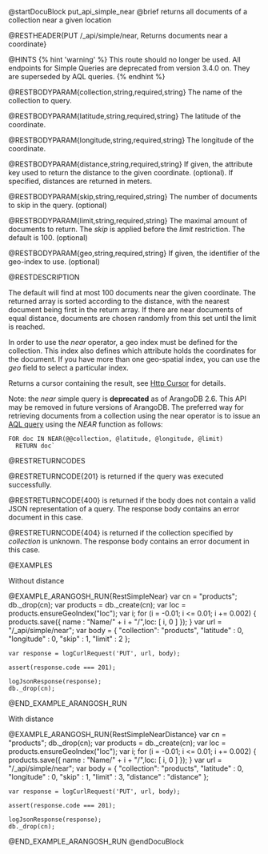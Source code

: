
@startDocuBlock put_api_simple_near
@brief returns all documents of a collection near a given location

@RESTHEADER{PUT /_api/simple/near, Returns documents near a coordinate}

@HINTS
{% hint 'warning' %}
This route should no longer be used.
All endpoints for Simple Queries are deprecated from version 3.4.0 on.
They are superseded by AQL queries.
{% endhint %}

@RESTBODYPARAM{collection,string,required,string}
The name of the collection to query.

@RESTBODYPARAM{latitude,string,required,string}
The latitude of the coordinate.

@RESTBODYPARAM{longitude,string,required,string}
The longitude of the coordinate.

@RESTBODYPARAM{distance,string,required,string}
If given, the attribute key used to return the distance to
the given coordinate. (optional). If specified, distances are returned in meters.

@RESTBODYPARAM{skip,string,required,string}
The number of documents to skip in the query. (optional)

@RESTBODYPARAM{limit,string,required,string}
The maximal amount of documents to return. The *skip* is
applied before the *limit* restriction. The default is 100. (optional)

@RESTBODYPARAM{geo,string,required,string}
If given, the identifier of the geo-index to use. (optional)

@RESTDESCRIPTION

The default will find at most 100 documents near the given coordinate.  The
returned array is sorted according to the distance, with the nearest document
being first in the return array. If there are near documents of equal distance, documents
are chosen randomly from this set until the limit is reached.

In order to use the *near* operator, a geo index must be defined for the
collection. This index also defines which attribute holds the coordinates
for the document.  If you have more than one geo-spatial index, you can use
the *geo* field to select a particular index.


Returns a cursor containing the result, see [Http Cursor](../AqlQueryCursor/README.md) for details.

Note: the *near* simple query is **deprecated** as of ArangoDB 2.6. 
This API may be removed in future versions of ArangoDB. The preferred
way for retrieving documents from a collection using the near operator is
to issue an [AQL query](../../AQL/Functions/Geo.html) using the *NEAR* function as follows: 

    FOR doc IN NEAR(@@collection, @latitude, @longitude, @limit)
      RETURN doc`

@RESTRETURNCODES

@RESTRETURNCODE{201}
is returned if the query was executed successfully.

@RESTRETURNCODE{400}
is returned if the body does not contain a valid JSON representation of a
query. The response body contains an error document in this case.

@RESTRETURNCODE{404}
is returned if the collection specified by *collection* is unknown.  The
response body contains an error document in this case.

@EXAMPLES

Without distance

@EXAMPLE_ARANGOSH_RUN{RestSimpleNear}
    var cn = "products";
    db._drop(cn);
    var products = db._create(cn);
    var loc = products.ensureGeoIndex("loc");
    var i;
    for (i = -0.01;  i <= 0.01;  i += 0.002) {
      products.save({ name : "Name/" + i + "/",loc: [ i, 0 ] });
    }
    var url = "/_api/simple/near";
    var body = {
      "collection": "products",
      "latitude" : 0,
      "longitude" : 0,
      "skip" : 1,
      "limit" : 2
    };

    var response = logCurlRequest('PUT', url, body);

    assert(response.code === 201);

    logJsonResponse(response);
    db._drop(cn);
@END_EXAMPLE_ARANGOSH_RUN

With distance

@EXAMPLE_ARANGOSH_RUN{RestSimpleNearDistance}
    var cn = "products";
    db._drop(cn);
    var products = db._create(cn);
    var loc = products.ensureGeoIndex("loc");
    var i;
    for (i = -0.01;  i <= 0.01;  i += 0.002) {
      products.save({ name : "Name/" + i + "/",loc: [ i, 0 ] });
    }
    var url = "/_api/simple/near";
    var body = {
      "collection": "products",
      "latitude" : 0,
      "longitude" : 0,
      "skip" : 1,
      "limit" : 3,
      "distance" : "distance"
    };

    var response = logCurlRequest('PUT', url, body);

    assert(response.code === 201);

    logJsonResponse(response);
    db._drop(cn);
@END_EXAMPLE_ARANGOSH_RUN
@endDocuBlock

